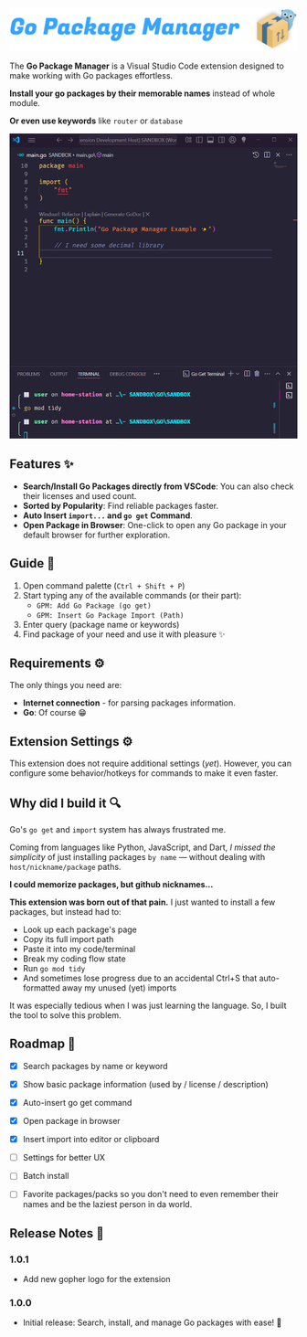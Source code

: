 <p align="center">
  <img src="https://raw.githubusercontent.com/Glitchy-Sheep/Go-Package-Manager/refs/heads/main/assets/header.png" width="700"/>
</p>

The **Go Package Manager** is a Visual Studio Code extension designed to make working with Go packages effortless. 

**Install your go packages by their memorable names** instead of whole module.

**Or even use keywords** like `router` or `database`

<img src="https://raw.githubusercontent.com/Glitchy-Sheep/Go-Package-Manager/refs/heads/main/assets/showcase.gif">

## Features ✨

- **Search/Install Go Packages directly from VSCode**: You can also check their licenses and used count.
- **Sorted by Popularity**: Find reliable packages faster.
- **Auto Insert `import...` and `go get` Command**.
- **Open Package in Browser**: One-click to open any Go package in your default browser for further exploration.

## Guide 📃

1. Open command palette (`Ctrl + Shift + P`)
2. Start typing any of the available commands (or their part):
    - `GPM: Add Go Package (go get)`
    - `GPM: Insert Go Package Import (Path)`
3. Enter query (package name or keywords)
4. Find package of your need and use it with pleasure ✨


## Requirements ⚙️

The only things you need are:
- **Internet connection** - for parsing packages information.
- **Go**: Of course 😁

## Extension Settings ⚙️

This extension does not require additional settings (*yet*). 
However, you can configure some behavior/hotkeys for commands to make it even faster.

## Why did I build it 🔍

Go's `go get` and `import` system has always frustrated me.

Coming from languages like Python, JavaScript, and Dart, *I missed the simplicity* of just installing packages `by name` — without dealing with `host/nickname/package` paths.

**I could memorize packages, but github nicknames...**

**This extension was born out of that pain.** 
I just wanted to install a few packages, but instead had to:

- Look up each package's page
- Copy its full import path
- Paste it into my code/terminal
- Break my coding flow state
- Run `go mod tidy`
- And sometimes lose progress due to an accidental Ctrl+S that auto-formatted away my unused (yet) imports

It was especially tedious when I was just learning the language.
So, I built the tool to solve this problem.

## Roadmap 🔧
- [x] Search packages by name or keyword
- [x] Show basic package information (used by / license / description)
- [x] Auto-insert go get command
- [x] Open package in browser
- [x] Insert import into editor or clipboard
- [ ] Settings for better UX
- [ ] Batch install
- [ ] Favorite packages/packs so you don't need to even remember their names and be the laziest person in da world.


## Release Notes 📢

### 1.0.1
- Add new gopher logo for the extension

### 1.0.0
- Initial release: Search, install, and manage Go packages with ease! 🎉
